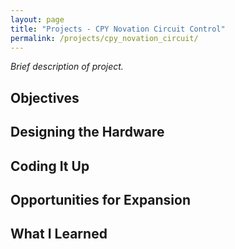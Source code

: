```yaml
---
layout: page
title: "Projects - CPY Novation Circuit Control"
permalink: /projects/cpy_novation_circuit/
---
```


_Brief description of project._

## Objectives

## Designing the Hardware

## Coding It Up

## Opportunities for Expansion

## What I Learned

